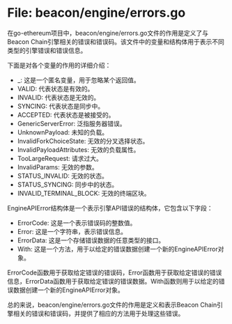 # File: beacon/engine/errors.go

在go-ethereum项目中，beacon/engine/errors.go文件的作用是定义了与Beacon Chain引擎相关的错误和错误码。该文件中的变量和结构体用于表示不同类型的引擎错误和错误信息。

下面是对各个变量的作用的详细介绍：

- _: 这是一个匿名变量，用于忽略某个返回值。
- VALID: 代表状态是有效的。
- INVALID: 代表状态是无效的。
- SYNCING: 代表状态是同步中。
- ACCEPTED: 代表状态是被接受的。
- GenericServerError: 泛指服务器错误。
- UnknownPayload: 未知的负载。
- InvalidForkChoiceState: 无效的分叉选择状态。
- InvalidPayloadAttributes: 无效的负载属性。
- TooLargeRequest: 请求过大。
- InvalidParams: 无效的参数。
- STATUS_INVALID: 无效的状态。
- STATUS_SYNCING: 同步中的状态。
- INVALID_TERMINAL_BLOCK: 无效的终端区块。

EngineAPIError结构体是一个表示引擎API错误的结构体，它包含以下字段：

- ErrorCode: 这是一个表示错误码的整数值。
- Error: 这是一个字符串，表示错误信息。
- ErrorData: 这是一个存储错误数据的任意类型的接口。
- With: 这是一个方法，用于以给定的错误数据创建一个新的EngineAPIError对象。

ErrorCode函数用于获取给定错误的错误码，Error函数用于获取给定错误的错误信息，ErrorData函数用于获取给定错误的错误数据。With函数则用于以给定的错误数据创建一个新的EngineAPIError对象。

总的来说，beacon/engine/errors.go文件的作用是定义和表示Beacon Chain引擎相关的错误和错误码，并提供了相应的方法用于处理这些错误。

